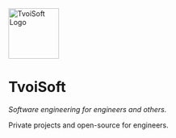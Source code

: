 <img src="https://avatars.githubusercontent.com/u/138783131?s=200&v=4" alt="TvoiSoft Logo" width="100px" />
<h1>TvoiSoft</h1>
<i>Software engineering for engineers and others.</i>
<p>Private projects and open-source for engineers.</p>
